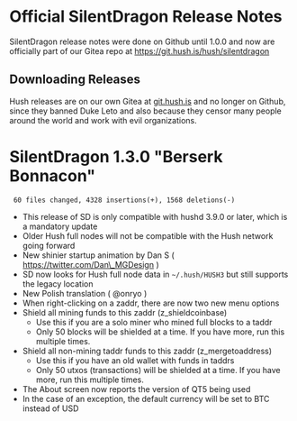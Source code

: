 # Official SilentDragon Release Notes

SilentDragon release notes were done on Github until 1.0.0
and now are officially part of our Gitea repo at https://git.hush.is/hush/silentdragon

## Downloading Releases

Hush releases are on our own Gitea at <a href="https://git.hush.is/">git.hush.is</a>
and no longer on Github, since they banned Duke Leto and
also because they censor many people around the world and work with
evil organizations.

# SilentDragon 1.3.0 "Berserk Bonnacon"

```
 60 files changed, 4328 insertions(+), 1568 deletions(-)
```

  * This release of SD is only compatible with hushd 3.9.0 or later, which is a mandatory update
  * Older Hush full nodes will not be compatible with the Hush network going forward
  * New shinier startup animation by Dan S ( https://twitter.com/Dan\_MGDesign )
  * SD now looks for Hush full node data in `~/.hush/HUSH3` but still supports the legacy location
  * New Polish translation ( @onryo )
  * When right-clicking on a zaddr, there are now two new menu options
  * Shield all mining funds to this zaddr (z_shieldcoinbase)
    * Use this if you are a solo miner who mined full blocks to a taddr
    * Only 50 blocks will be shielded at a time. If you have more, run this multiple times.
  * Shield all non-mining taddr funds to this zaddr (z_mergetoaddress)
    * Use this if you have an old wallet with funds in taddrs
    * Only 50 utxos (transactions) will be shielded at a time. If you  have more, run this multiple times.
  * The About screen now reports the version of QT5 being used
  * In the case of an exception, the default currency will be set to BTC instead of USD
